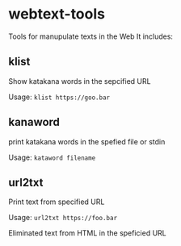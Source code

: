 # webtext-tools
Tools for manupulate texts in the Web
It includes:

## klist
Show katakana words in the sepcified URL

Usage: `klist https://goo.bar`

## kanaword
print katakana words in the spefied file or stdin

Usage: `kataword filename`

##  url2txt
Print text from specified URL

Usage: `url2txt https://foo.bar`

Eliminated text from HTML in the speficied URL

